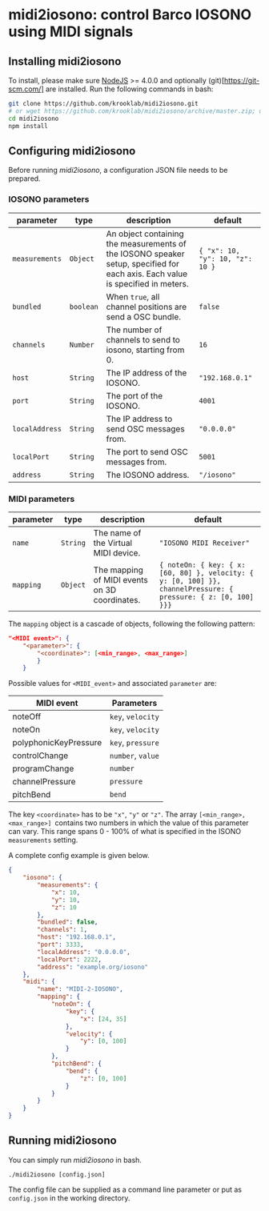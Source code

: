 # midi2iosono: control Barco IOSONO using MIDI signals

## Installing midi2iosono

To install, please make sure [NodeJS](https://nodejs.org/en/) >= 4.0.0 and optionally (git)[https://git-scm.com/] are installed.
Run the following commands in bash:

```bash
git clone https://github.com/krooklab/midi2iosono.git
# or wget https://github.com/krooklab/midi2iosono/archive/master.zip; unzip master.zip
cd midi2iosono
npm install
```

## Configuring midi2iosono

Before running *midi2iosono*, a configuration JSON file needs to be prepared.

### IOSONO parameters

| parameter         | type      | description | default |
|-------------------|-----------|-------------|---------|
| `measurements`    | `Object`  | An object containing the measurements of the IOSONO speaker setup, specified for each axis. Each value is specified in meters. | `{ "x": 10, "y": 10, "z": 10 }` |
| `bundled`         | `boolean` | When `true`, all channel positions are send a OSC bundle. | `false`|
| `channels`         | `Number` | The number of channels to send to iosono, starting from 0. | `16`|
| `host`         | `String` | The IP address of the IOSONO. | `"192.168.0.1"`|
| `port`         | `String` | The port of the IOSONO. | `4001`|
| `localAddress`         | `String` | The IP address to send OSC messages from. | `"0.0.0.0"`|
| `localPort`         | `String` | The port to send OSC messages from. | `5001`|
| `address`         | `String` | The IOSONO address. | `"/iosono"`|

### MIDI parameters

| parameter         | type      | description | default |
|-------------------|-----------|-------------|---------|
| `name`         | `String` | The name of the Virtual MIDI device. | `"IOSONO MIDI Receiver"`|
| `mapping`         | `Object` | The mapping of MIDI events on 3D coordinates.  | `{ noteOn: { key: { x: [60, 80] }, velocity: { y: [0, 100] }}, channelPressure: { pressure: { z: [0, 100] }}}`|

The `mapping` object is a cascade of objects, following the following pattern: 
```json
"<MIDI event>": { 
    "<parameter>": { 
        "<coordinate>": [<min_range>, <max_range>] 
        } 
    }
```
Possible values for `<MIDI_event>` and associated `parameter` are:

| MIDI event      |     Parameters    |
| -------------   |        ----------- |
| noteOff         | `key`, `velocity` |
| noteOn           | `key`, `velocity`|
| polyphonicKeyPressure  |     `key`, `pressure` |
| controlChange      |          `number`, `value` |
| programChange       |         `number` |
| channelPressure     |         `pressure` |
| pitchBend           |         `bend` |

The key `<coordinate>` has to be `"x"`, `"y"` or `"z"`. The array `[<min_range>, <max_range>] `contains two numbers in which the value of this parameter can vary. This range spans 0 - 100% of what is specified in the  ISONO `measurements` setting.


A complete config example is given below.

```json
{
    "iosono": {
        "measurements": {
            "x": 10,
            "y": 10,
            "z": 10
        },
        "bundled": false,
        "channels": 1,
        "host": "192.168.0.1",
        "port": 3333,
        "localAddress": "0.0.0.0",
        "localPort": 2222,
        "address": "example.org/iosono"
    },
    "midi": {
        "name": "MIDI-2-IOSONO",
        "mapping": {
            "noteOn": {
                "key": {
                    "x": [24, 35]
                },
                "velocity": {
                    "y": [0, 100]
                }
            },
            "pitchBend": {
                "bend": {
                    "z": [0, 100]
                }
            }
        }
    }
}
```

## Running midi2iosono

You can simply run *midi2iosono* in bash.

`./midi2iosono [config.json]`

The config file can be supplied as a command line parameter or put as `config.json` in the working directory.
